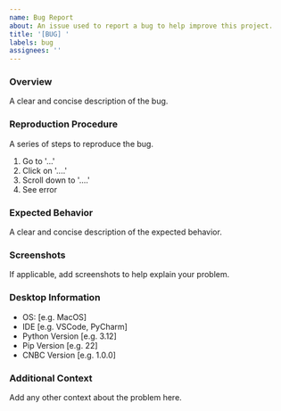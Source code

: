 ```yaml
---
name: Bug Report
about: An issue used to report a bug to help improve this project.
title: '[BUG] '
labels: bug
assignees: ''
---
```


### Overview
A clear and concise description of the bug.

### Reproduction Procedure
A series of steps to reproduce the bug.
1. Go to '...'
2. Click on '....'
3. Scroll down to '....'
4. See error

### Expected Behavior
A clear and concise description of the expected behavior.

### Screenshots
If applicable, add screenshots to help explain your problem.

### Desktop Information
 - OS: [e.g. MacOS]
 - IDE [e.g. VSCode, PyCharm]
 - Python Version [e.g. 3.12]
 - Pip Version [e.g. 22]
 - CNBC Version [e.g. 1.0.0]

### Additional Context
Add any other context about the problem here.
